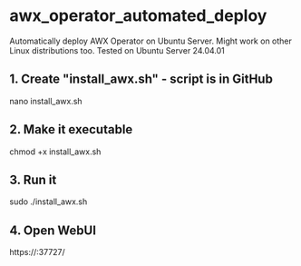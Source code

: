 # awx_operator_automated_deploy
Automatically deploy AWX Operator on Ubuntu Server. Might work on other Linux distributions too. Tested on Ubuntu Server 24.04.01

## 1. Create "install_awx.sh" - script is in GitHub
nano install_awx.sh

## 2. Make it executable
chmod +x install_awx.sh

## 3. Run it
sudo ./install_awx.sh

## 4. Open WebUI
https://<your-server-ip>:37727/
